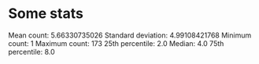 # Some stats 

Mean count:        5.66330735026
Standard deviation: 4.99108421768
Minimum count:     1
Maximum count:     173
25th percentile:    2.0
Median:             4.0
75th percentile:    8.0
